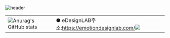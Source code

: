 
![header](https://capsule-render.vercel.app/api?type=Cylinder&color=0:E040FB,100:2FE4ED&height=170&section=header&text=YoungJo&fontSize=50&fontColor=FFFFFF)


|||
|-----|----|
|![Anurag's GitHub stats](https://github-readme-stats.vercel.app/api?username=YoungJo-YOO&show_icons=true&theme=radical)| ● eDesignLAB주소:<https://emotiondesignlab.com/><img src="https://emotiondesignlabdotcom.files.wordpress.com/2015/11/edesign_logo_final_last_2.jpg?w=244">|

 


